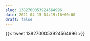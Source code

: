 ```yaml
---
slug: 1382700053924564996
date: 2021-04-15 14:19:16+00:00
draft: false
---
```


{{< tweet 1382700053924564996 >}}
